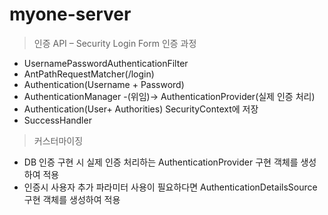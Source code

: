 # myone-server

> 인증 API – Security Login Form 인증 과정

 - UsernamePasswordAuthenticationFilter
 - AntPathRequestMatcher(/login) 
 - Authentication(Username + Password)
 - AuthenticationManager -(위임)-> AuthenticationProvider(실제 인증 처리)
 - Authentication(User+ Authorities) SecurityContext에 저장 
 - SuccessHandler


> 커스터마이징
 - DB 인증 구현 시 실제 인증 처리하는 AuthenticationProvider 구현 객체를 생성하여 적용
 - 인증시 사용자 추가 파라미터 사용이 필요하다면 AuthenticationDetailsSource 구현 객체를 생성하여 적용

